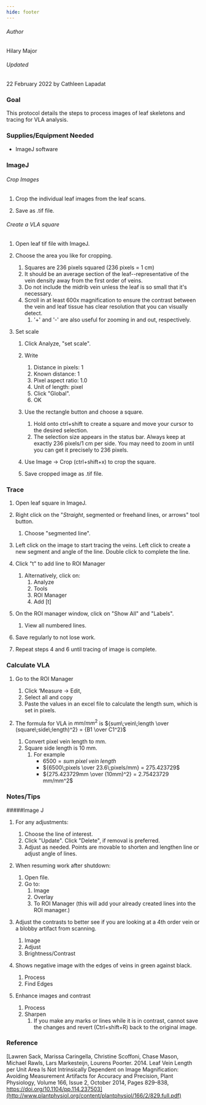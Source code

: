 ```yaml
---
hide: footer
---
```


###### Author
Hilary Major

###### Updated
22 February 2022 by Cathleen Lapadat

### Goal

This protocol details the steps to process images of leaf skeletons and tracing for VLA analysis.

### Supplies/Equipment Needed

- ImageJ software

### ImageJ

###### Crop Images

1. Crop the individual leaf images from the leaf scans. 

2. Save as .tif file.

###### Create a VLA square

1. Open leaf tif file with ImageJ.

2. Choose the area you like for cropping.
    1. Squares are 236 pixels squared (236 pixels = 1 cm)
    2. It should be an average section of the leaf--representative of the vein density away from the first order of veins. 
    3. Do not include the midrib vein unless the leaf is so small that it's necessary.
    4. Scroll in at least 600x magnification to ensure the contrast between the vein and leaf tissue has clear resolution that you can visually detect.
        1. '+' and '-' are also useful for zooming in and out, respectively.

3. Set scale
    1. Click Analyze, "set scale".
    2. Write 
        1. Distance in pixels: 1 
        2. Known distance: 1
        3. Pixel aspect ratio: 1.0
        4. Unit of length: pixel
        5. Click "Global".
        6. OK

    3. Use the rectangle button and choose a square. 
        1. Hold onto ctrl+shift to create a square and move your cursor to the desired selection.
        2. The selection size appears in the status bar. Always keep at exactly 236 pixels/1 cm per side. You may need to zoom in until you can get it precisely to 236 pixels.

    4. Use Image -> Crop (ctrl+shift+x) to crop the square.

    5. Save cropped image as .tif file. 

### Trace

1. Open leaf square in ImageJ.

2. Right click on the "*Straight*, segmented or freehand lines, or arrows" tool button.
    1. Choose "segmented line".

3. Left click on the image to start tracing the veins. Left click to create a new segment and angle of the line. Double click to complete the line.

4. Click "t"  to add line to ROI Manager
    1. Alternatively, click on: 
        1. Analyze 
        2. Tools
        3. ROI Manager
        4. Add [t]
            
5. On the ROI manager window, click on "Show All" and "Labels".
    1. View all numbered lines.

6. Save regularly to not lose work.
       
7. Repeat steps 4 and 6 until tracing of image is complete.

### Calculate VLA

1. Go to the ROI Manager 
    1. Click ‘Measure -> Edit, 
    2. Select all and copy
    3. Paste the values in an excel file to calculate the length sum, which is set in pixels.
      
2. The formula for VLA in $mm/mm^2$ is ${sum\;vein\;length \over (square\;side\;length)^2} = {B1 \over C1^2}$
    1. Convert pixel vein length to mm.
    2. Square side length is 10 mm.
        1. For example
            - $6500 = sum\;pixel\;vein\;length$  
            - ${6500\;pixels \over 23.6\;pixels/mm} = 275.423729$  
            - ${275.423729mm \over (10mm)^2} = 2.75423729 mm/mm^2$

### Notes/Tips

#####Image J

1. For any adjustments:
    1. Choose the line of interest.
    2. Click "Update". Click "Delete", if removal is preferred.
    3. Adjust as needed. Points are movable to shorten and lengthen line or adjust angle of lines.

2. When resuming work after shutdown:
    1. Open file.
    2. Go to:
        1.    Image
        2.   Overlay
        3.  To ROI Manager (this will add your already created lines into the ROI manager.)

3. Adjust the contrasts to better see if you are looking at a 4th order vein or a blobby artifact from scanning. 
    1. Image
    2. Adjust
    3. Brightness/Contrast

4. Shows negative image with the edges of veins in green against black.
    1. Process
    2. Find Edges
        
5. Enhance images and contrast
    1. Process
    2. Sharpen
        1. If you make any marks or lines while it is in contrast, cannot save the changes and revert (Ctrl+shift+R) back to the original image.

### Reference

[Lawren Sack, Marissa Caringella, Christine Scoffoni, Chase Mason, Michael Rawls, Lars Markesteijn, Lourens Poorter. 2014. Leaf Vein Length per Unit Area Is Not Intrinsically Dependent on Image Magnification: Avoiding Measurement Artifacts for Accuracy and Precision, Plant Physiology, Volume 166, Issue 2, October 2014, Pages 829–838, https://doi.org/10.1104/pp.114.237503](http://www.plantphysiol.org/content/plantphysiol/166/2/829.full.pdf)
